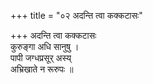 +++
title = "०२ अदन्ति त्वा कक्कटासः"

+++
अदन्ति त्वा कक्कटासः  
कुरुङ्गा अधि सानुषु ।  
पापी जग्धप्रसूर् अस्य्  
अभ्रिखाते न रूरुपः ॥